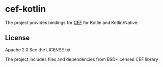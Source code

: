 # cef-kotlin

The project provides bindings for [CEF](https://bitbucket.org/chromiumembedded/cef) for Kotlin and Kotlin/Native.

## License

Apache 2.0
See the LICENSE.txt 


The project includes files and dependencies from BSD-licensed CEF library


